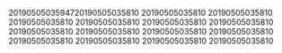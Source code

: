 2019050503594720190505035810
20190505035810
20190505035810
20190505035810
20190505035810
20190505035810
20190505035810
20190505035810
20190505035810
20190505035810
20190505035810
20190505035810
20190505035810
20190505035810
20190505035810
